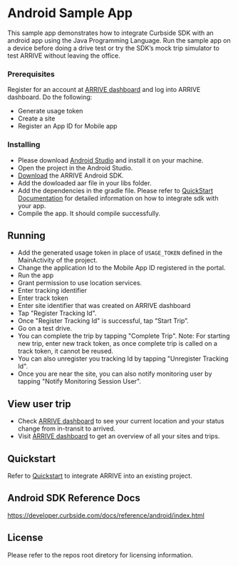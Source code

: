 # Android Sample App

This sample app demonstrates how to integrate Curbside SDK with an android app using the Java Programming Language. Run the sample app on a device before
doing a drive test or try the SDK’s mock trip simulator to test ARRIVE without leaving the office.

### Prerequisites

Register for an account at [ARRIVE dashboard](https://control.curbside.com) and log into ARRIVE dashboard. Do the following:
* Generate usage token
* Create a site
* Register an App ID for Mobile app

### Installing

* Please download [Android Studio](https://developer.android.com/studio/index.html) and install it on your machine.
* Open the project in the Android Studio. 
* [Download](https://developer.curbside.com/downloads/) the ARRIVE Android SDK.
* Add the dowloaded aar file in your libs folder.
* Add the dependencies in the gradle file. Please refer to [QuickStart Documentation](https://developer.curbside.com/docs/getting-started/quickstart-android-transmit-app/) for detailed information on how to integrate sdk with your app.
* Compile the app. It should compile successfully.

## Running
* Add the generated usage token in place of `USAGE_TOKEN` defined in the MainActivity of the project. 
* Change the application Id to the Mobile App ID registered in the portal.
* Run the app 
* Grant permission to use location services.
* Enter tracking identifier
* Enter track token
* Enter site identifier that was created on ARRIVE dashboard
* Tap "Register Tracking Id".
* Once "Register Tracking Id" is successful, tap “Start Trip”.
* Go on a test drive.
* You can complete the trip by tapping "Complete Trip". Note: For starting new trip, enter new track token, as once complete trip is called on a track token, it cannot be reused.
* You can also unregister you tracking Id by tapping "Unregister Tracking Id".
* Once you are near the site, you can also notify monitoring user by tapping "Notify Monitoring Session User".

## View user trip
* Check [ARRIVE dashboard](https://control.curbside.com) to see your current location and your status change from in-transit to arrived.
* Visit [ARRIVE dashboard](https://control.curbside.com) to get an overview of all your sites and trips.

## Quickstart
Refer to [Quickstart](https://developer.curbside.com/docs/getting-started/quickstart-android-transmit-app/) to integrate ARRIVE into an existing project.

## Android SDK Reference Docs
https://developer.curbside.com/docs/reference/android/index.html

## License
Please refer to the repos root diretory for licensing information.

